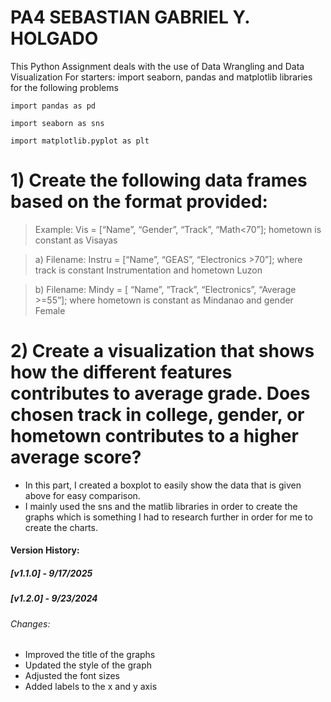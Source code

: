# PA4 SEBASTIAN GABRIEL Y. HOLGADO
This Python Assignment deals with the use of Data Wrangling and Data Visualization
For starters: import seaborn, pandas and matplotlib libraries for the following problems
```
import pandas as pd

import seaborn as sns

import matplotlib.pyplot as plt
```
# 1) Create the following data frames based on the format provided:
> Example: Vis = [“Name”, “Gender”, “Track”, “Math<70”]; hometown is constant as Visayas

> a) Filename: Instru = [“Name”, “GEAS”, “Electronics >70”]; where track is constant Instrumentation and hometown Luzon

> b) Filename: Mindy = [ “Name”, “Track”, “Electronics”, “Average >=55”]; where hometown is constant as Mindanao and gender Female

# 2) Create a visualization that shows how the different features contributes to average grade. Does chosen track in college, gender, or hometown contributes to a higher average score?
- In this part, I created a boxplot to easily show the data that is given above for easy comparison.
- I mainly used the sns and the matlib libraries in order to create the graphs which is something I had to research further in order for me to create the charts.

#### Version History:
##### [v1.1.0] - 9/17/2025
##### [v1.2.0] - 9/23/2024
###### Changes:
- Improved the title of the graphs
- Updated the style of the graph
- Adjusted the font sizes
- Added labels to the x and y axis
